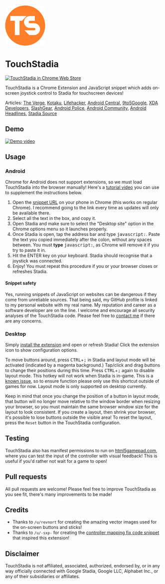![TouchStadia logo](/img/ts-128.png?raw=true "TouchStadia logo")
# TouchStadia
[![TouchStadia in Chrome Web Store](https://developer.chrome.com/webstore/images/ChromeWebStore_Badge_v2_206x58.png)](https://chrome.google.com/webstore/detail/touchstadia/kdkboloommjpbahkdlhengbghlhcejaj)

TouchStadia is a Chrome Extension and JavaScript snippet which adds on-screen joystick control to Stadia for touchscreen devices!

Articles: [The Verge](https://www.theverge.com/2020/2/24/21150914/google-stadia-touchstadia-android-phone-hack), [Kotaku](https://kotaku.com/you-can-easily-play-stadia-games-using-your-phones-touc-1841914653), [Lifehacker](https://lifehacker.com/how-to-enable-touch-controls-for-stadia-games-on-androi-1841911767), [Android Central](https://www.androidcentral.com/add-touchscreen-controller-stadia-using-touchstadia), [9to5Google](https://9to5google.com/2020/02/24/indie-stadia-on-screen-controls/), [XDA Developers](https://www.xda-developers.com/touchstadia-use-on-screen-controls-google-stadia-chrome-android/), [SlashGear](https://www.slashgear.com/touchstadia-on-android-lets-you-play-using-touch-screen-controls-24611099/), [Android Police](https://www.androidpolice.com/2020/02/24/touchstadia-hack-brings-stadia-the-touchscreen-controls-you-never-wanted/), [Android Community](https://androidcommunity.com/touchstadia-allows-google-stadia-play-with-touch-screen-controls-20200225/), [Android Headlines](https://www.androidheadlines.com/2020/02/this-tool-adds-touchscreen-controls-to-your-stadia-experience.html), [Stadia Source](https://stadiasource.com/article/375/TouchStadia-Adds-Mobile-Support)

## Demo
[![Demo video](https://img.youtube.com/vi/oUlDxbS5smY/0.jpg)](https://www.youtube.com/watch?v=oUlDxbS5smY)

## Usage
### Android
Chrome for Android does not support extensions, so we must load TouchStadia into the browser manually! Here's a [tutorial video](https://www.youtube.com/watch?v=vsdJNM9N4Dk) you can use to supplement the instructions below.
1. Open the [snippet URL](https://touchstadia.ca) on your phone in Chrome (this works on regular Chrome). I recommend going to the link every time as updates will only be available there.
2. Select all the text in the box, and copy it.
3. Open Stadia and make sure to select the "Desktop site" option in the Chrome options menu so it launches properly.
4. Once Stadia is open, tap the address bar and type <kbd>javascript:</kbd>. Paste the text you copied immediately after the colon, without any spaces between. You must **type** <kbd>javascript:</kbd>, as Chrome will remove it if you try to paste it in.
5. Hit the ENTER key on your keyboard. Stadia should recognise that a joystick was connected.
6. Enjoy! You must repeat this procedure if you or your browser closes or refreshes Stadia.

#### Snippet safety
Yes, running snippets of JavaScript on websites can be dangerous if they come from unreliable sources. That being said, my GitHub profile is linked to my personal website with my real name. My reputation and career as a software developer are on the line. I welcome and encourage all security analyses of the TouchStadia code. Please feel free to [contact me](mailto:touchstadia@drakeluce.com) if there are any concerns.

### Desktop
Simply [install the extension](https://chrome.google.com/webstore/detail/touchstadia/kdkboloommjpbahkdlhengbghlhcejaj) and open or refresh Stadia! Click the extension icon to show configuration options.

To move buttons around, press <kbd>CTRL</kbd>+<kbd>;</kbd> in Stadia and layout mode will be activated (indicated by a magenta background.) Tap/click and drag buttons to change their positions during this time. Press <kbd>CTRL</kbd>+<kbd>;</kbd> again to disable layout mode. This hotkey will not work when Stadia is in-game. This is a [known issue](https://github.com/ihatecsv/TouchStadia/issues/9), so to ensure function please only use this shortcut outside of games for now. Layout mode is only supported on desktop currently.

Keep in mind that once you change the position of a button in layout mode, that button will no longer move relative to the window border when resizing your browser, so you must maintain the same browser window size for the layout to look consistent. If you create a layout, then shrink your browser, it's possible to lose buttons outside the visible area! To reset the layout, press the `Reset` button in the TouchStadia configuration.

## Testing
TouchStadia also has manifest permissions to run on [html5gamepad.com](https://html5gamepad.com), where you can test the input of the controller with visual feedback! This is useful if you'd rather not wait for a game to open!

## Pull requests
All pull requests are welcome! Please feel free to improve TouchStadia as you see fit, there's many improvements to be made!

## Credits
* Thanks to `/u/revnort` for creating the amazing vector images used for the on-screen buttons and sticks!
* Thanks to `/u/-sxp-` for creating the [controller mapping fix code snippet](https://www.reddit.com/r/Stadia/comments/f0zir0/its_almost_happening/fh209gm/) that inspired this extension!

## Disclaimer
TouchStadia is not affiliated, associated, authorized, endorsed by, or in any way officially connected with Google Stadia, Google LLC, Alphabet Inc., or any of their subsidiaries or affiliates.

